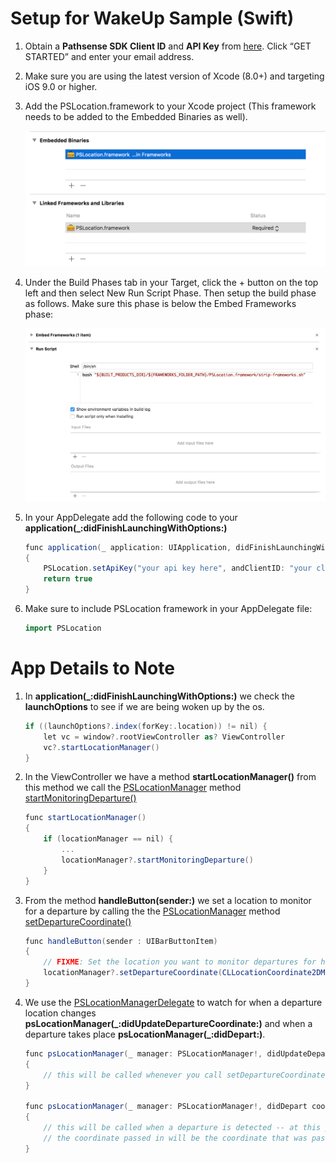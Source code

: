 # Setup for WakeUp Sample (Swift)

1. Obtain a **Pathsense SDK Client ID** and **API Key** from [here](https://pathsense.com/). Click “GET STARTED” and enter your email address.

2. Make sure you are using the latest version of Xcode (8.0+) and targeting iOS 9.0 or higher.

3. Add the PSLocation.framework to your Xcode project (This framework needs to be added to the Embedded Binaries as well).

	![Screenshot1](../frameworks.png?raw=true "")

4. Under the Build Phases tab in your Target, click the + button on the top left and then select New Run Script Phase. Then setup the build phase as follows. Make sure this phase is below the Embed Frameworks phase:

	![Screenshot2](../RunScript.png?raw=true "")

5. In your AppDelegate add the following code to your **application(_:didFinishLaunchingWithOptions:)**

    ```groovy
    func application(_ application: UIApplication, didFinishLaunchingWithOptions launchOptions: [UIApplicationLaunchOptionsKey: Any]?) -> Bool
    {
        PSLocation.setApiKey("your api key here", andClientID: "your client ID")
        return true
    }
	```
6. Make sure to include PSLocation framework in your AppDelegate file:

    ```groovy
	import PSLocation
	```

# App Details to Note

1. In **application(_:didFinishLaunchingWithOptions:)** we check the **launchOptions** to see if we are being woken up by the os.  
    
    ```groovy
    if ((launchOptions?.index(forKey:.location)) != nil) {
        let vc = window?.rootViewController as? ViewController
        vc?.startLocationManager()
    }
	```
2. In the ViewController we have a method **startLocationManager()** from this method we call the [PSLocationManager](https://developer.pathsense.com/sites/pathsensedeveloperportal.dd/files/documentation/ios/sdk/location/1.2/interface_p_s_location_manager.html) method [startMonitoringDeparture()](https://developer.pathsense.com/sites/pathsensedeveloperportal.dd/files/documentation/ios/sdk/location/1.2/interface_p_s_location_manager.html#a3a43a78029a20e19655852f38f1cf4e7)

    ```groovy
    func startLocationManager()
    {
    	if (locationManager == nil) {
        	...
            locationManager?.startMonitoringDeparture()
        }
    }
	```

3. From the method **handleButton(sender:)** we set a location to monitor for a departure by calling the the [PSLocationManager](https://developer.pathsense.com/sites/pathsensedeveloperportal.dd/files/documentation/ios/sdk/location/1.2/interface_p_s_location_manager.html) method [setDepartureCoordinate()](https://developer.pathsense.com/sites/pathsensedeveloperportal.dd/files/documentation/ios/sdk/location/1.2/interface_p_s_location_manager.html#a012162887bc6d223cf5e20bddaa49cbe)

    ```groovy
    func handleButton(sender : UIBarButtonItem)
    {
        // FIXME: Set the location you want to monitor departures for here.
    	locationManager?.setDepartureCoordinate(CLLocationCoordinate2DMake(33.02280304, -117.28318958))
    }
	```
4. We use the [PSLocationManagerDelegate](https://developer.pathsense.com/sites/pathsensedeveloperportal.dd/files/documentation/ios/sdk/location/1.2/protocol_p_s_location_manager_delegate_01-p.html) to watch for when a departure location changes **psLocationManager(_:didUpdateDepartureCoordinate:)** and when a departure takes place **psLocationManager(_:didDepart:)**.

    ```groovy
    func psLocationManager(_ manager: PSLocationManager!, didUpdateDepartureCoordinate coordinate: CLLocationCoordinate2D)
    {
        // this will be called whenever you call setDepartureCoordinate
    }

    func psLocationManager(_ manager: PSLocationManager!, didDepart coordinate: CLLocationCoordinate2D)
    {
        // this will be called when a departure is detected -- at this point you need to start getting locations
        // the coordinate passed in will be the coordinate that was passed to setDepartureCoordinate
    }
    ```




